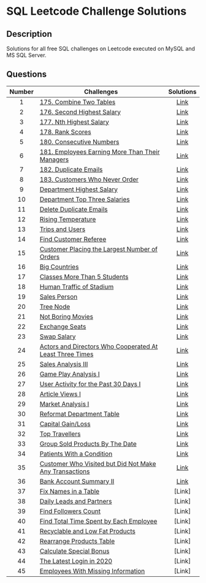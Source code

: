 # SQL Leetcode Challenge Solutions

## Description
Solutions for all free SQL challenges on Leetcode executed on MySQL and MS SQL Server.

## Questions
| Number| Challenges | Solutions|
| :---:| --- | :---: |
| 1 | [175. Combine Two Tables](https://leetcode.com/problems/combine-two-tables/) | [Link](https://github.com/qanhnn12/SQL-Leetcode-Challenge-Solutions/blob/main/Easy/175.Combine-Two-Tables.sql) |
| 2 | [176. Second Highest Salary](https://leetcode.com/problems/second-highest-salary/) | [Link](https://github.com/qanhnn12/SQL-Leetcode-Challenge-Solutions/blob/main/Easy/176.Second-Highest-Salary.sql) | 
| 3 | [177. Nth Highest Salary](https://leetcode.com/problems/nth-highest-salary/) | [Link](https://github.com/qanhnn12/SQL-Leetcode-Challenge-Solutions/blob/main/Medium/177.Nth-Highest-Salary.sql) |
| 4 | [178. Rank Scores](https://leetcode.com/problems/rank-scores/) | [Link](https://github.com/qanhnn12/SQL-Leetcode-Challenge-Solutions/blob/main/Medium/178.Rank-Scores.sql) | 
| 5 | [180. Consecutive Numbers](https://leetcode.com/problems/consecutive-numbers/) | [Link](https://github.com/qanhnn12/SQL-Leetcode-Challenge-Solutions/blob/main/Medium/180.Consecutive-Numbers.sql) | 
| 6 | [181. Employees Earning More Than Their Managers](https://leetcode.com/problems/employees-earning-more-than-their-managers/) | [Link](https://github.com/qanhnn12/SQL-Leetcode-Challenge-Solutions/blob/main/Easy/181.Employees-Earning-More-Than-Their-Managers.sql) | 
| 7 | [182. Duplicate Emails](https://leetcode.com/problems/duplicate-emails/) | [Link](https://github.com/qanhnn12/SQL-Leetcode-Challenge-Solutions/blob/main/Easy/182.Duplicate-Emails.sql) | 
| 8 | [183. Customers Who Never Order](https://leetcode.com/problems/customers-who-never-order/) | [Link](https://github.com/qanhnn12/SQL-Leetcode-Challenge-Solutions/blob/main/Easy/183.Customers-Who-Never-Order.sql) | 
| 9 | [Department Highest Salary](https://leetcode.com/problems/department-highest-salary/) | [Link](https://github.com/qanhnn12/SQL-Leetcode-Challenge-Solutions/blob/main/Department-Highest-Salary.sql) | 
| 10 | [Department Top Three Salaries](https://leetcode.com/problems/department-top-three-salaries/) | [Link](https://github.com/qanhnn12/SQL-Leetcode-Challenge-Solutions/blob/main/Department-Top-Three-Salaries.sql) | 
| 11 | [Delete Duplicate Emails](https://leetcode.com/problems/delete-duplicate-emails/)| [Link](https://github.com/qanhnn12/SQL-Leetcode-Challenge-Solutions/blob/main/Delete-Duplicate-Emails.sql) | 
| 12 | [Rising Temperature](https://leetcode.com/problems/rising-temperature/) | [Link](https://github.com/qanhnn12/SQL-Leetcode-Challenge-Solutions/blob/main/Rising-Temperature.sql) | 
| 13 | [Trips and Users](https://leetcode.com/problems/trips-and-users/) | [Link](https://github.com/qanhnn12/SQL-Leetcode-Challenge-Solutions/blob/main/Trips-and-Users.sql) | 
| 14 | [Find Customer Referee](https://leetcode.com/problems/find-customer-referee/) | [Link](https://github.com/qanhnn12/SQL-Leetcode-Challenge-Solutions/blob/main/Find-Customer-Referee.sql) | 
| 15 | [Customer Placing the Largest Number of Orders](https://leetcode.com/problems/customer-placing-the-largest-number-of-orders/) | [Link](https://github.com/qanhnn12/SQL-Leetcode-Challenge-Solutions/blob/main/Customer-Placing-the-Largest-Number-of-Orders.sql) | 
| 16 | [Big Countries](https://leetcode.com/problems/big-countries/) | [Link](https://github.com/qanhnn12/SQL-Leetcode-Challenge-Solutions/blob/main/Big-Countries.sql) | 
| 17 | [Classes More Than 5 Students](https://leetcode.com/problems/classes-more-than-5-students/) | [Link](https://github.com/qanhnn12/SQL-Leetcode-Challenge-Solutions/blob/main/Classes-More-Than-5-Students.sql) | 
| 18 | [Human Traffic of Stadium](https://leetcode.com/problems/human-traffic-of-stadium/) | [Link](https://github.com/qanhnn12/SQL-Leetcode-Challenge-Solutions/blob/main/Human-Traffic-of-Stadium.sql) | 
| 19 | [Sales Person](https://leetcode.com/problems/sales-person/) | [Link](https://github.com/qanhnn12/SQL-Leetcode-Challenge-Solutions/tree/main) | 
| 20 | [Tree Node](https://leetcode.com/problems/tree-node/) | [Link](https://github.com/qanhnn12/SQL-Leetcode-Challenge-Solutions/blob/main/Tree-Node.sql) | 
| 21 | [Not Boring Movies](https://leetcode.com/problems/not-boring-movies/) | [Link](https://github.com/qanhnn12/SQL-Leetcode-Challenge-Solutions/blob/main/Not-Boring-Movies.sql) | 
| 22 | [Exchange Seats](https://leetcode.com/problems/exchange-seats/) | [Link](https://github.com/qanhnn12/SQL-Leetcode-Challenge-Solutions/blob/main/Exchanges-Seats.sql) | 
| 23 | [Swap Salary](https://leetcode.com/problems/swap-salary/) | [Link](https://github.com/qanhnn12/SQL-Leetcode-Challenge-Solutions/blob/main/Swap-Salary.sql) | 
| 24 | [Actors and Directors Who Cooperated At Least Three Times](https://leetcode.com/problems/actors-and-directors-who-cooperated-at-least-three-times/) | [Link](https://github.com/qanhnn12/SQL-Leetcode-Challenge-Solutions/blob/main/Actors-and-Directors-Who-Cooperated-At-Least-Three-Times.sql)|
| 25 | [Sales Analysis III](https://leetcode.com/problems/sales-analysis-iii/) | [Link](https://github.com/qanhnn12/SQL-Leetcode-Challenge-Solutions/blob/main/Sales-Analysis-III.sql) |
| 26 | [Game Play Analysis I](https://leetcode.com/problems/game-play-analysis-i/) | [Link](https://github.com/qanhnn12/SQL-Leetcode-Challenge-Solutions/blob/main/Game-Play-Analysis-I.sql) |
| 27 | [User Activity for the Past 30 Days I](https://leetcode.com/problems/user-activity-for-the-past-30-days-i/) | [Link](https://github.com/qanhnn12/SQL-Leetcode-Challenge-Solutions/blob/main/User-Activity-for-the-Past-30-Days-I.sql) |
| 28 | [Article Views I](https://leetcode.com/problems/article-views-i/) | [Link](https://github.com/qanhnn12/SQL-Leetcode-Challenge-Solutions/blob/main/Article-Views-I.sql) |
| 29 | [Market Analysis I](https://leetcode.com/problems/market-analysis-i/) | [Link](https://github.com/qanhnn12/SQL-Leetcode-Challenge-Solutions/blob/main/Market-Analysis-I.sql) |
| 30 | [Reformat Department Table](https://leetcode.com/problems/reformat-department-table/) | [Link](https://github.com/qanhnn12/SQL-Leetcode-Challenge-Solutions/blob/main/Reformat-Department-Table.sql) |
| 31 | [Capital Gain/Loss](https://leetcode.com/problems/capital-gainloss/) | [Link](https://github.com/qanhnn12/SQL-Leetcode-Challenge-Solutions/blob/main/Capital-Gain-Loss.sql) |
| 32 | [Top Travellers](https://leetcode.com/problems/top-travellers/) | [Link](https://github.com/qanhnn12/SQL-Leetcode-Challenge-Solutions/blob/main/Top-Travellers.sql) |
| 33 | [Group Sold Products By The Date](https://leetcode.com/problems/group-sold-products-by-the-date/) | [Link](https://github.com/qanhnn12/SQL-Leetcode-Challenge-Solutions/blob/main/Group-Sold-Products-By-The-Date.sql) |
| 34 | [Patients With a Condition](https://leetcode.com/problems/patients-with-a-condition/) | [Link](https://github.com/qanhnn12/SQL-Leetcode-Challenge-Solutions/blob/main/Patients-With-a-Condition.sql) |
| 35 | [Customer Who Visited but Did Not Make Any Transactions](https://leetcode.com/problems/customer-who-visited-but-did-not-make-any-transactions/) | [Link](https://github.com/qanhnn12/SQL-Leetcode-Challenge-Solutions/blob/main/Customer-Who-Visited-but-Did-Not-Make-Any-Transactions.sql) |
| 36 | [Bank Account Summary II](https://leetcode.com/problems/bank-account-summary-ii/) | [Link](https://github.com/qanhnn12/SQL-Leetcode-Challenge-Solutions/blob/main/Bank-Account-Summary-II.sql) |
| 37 | [Fix Names in a Table](https://leetcode.com/problems/fix-names-in-a-table/) | [Link] |
| 38 | [Daily Leads and Partners](https://leetcode.com/problems/daily-leads-and-partners/) | [Link] |
| 39 | [Find Followers Count](https://leetcode.com/problems/find-followers-count/) | [Link] |
| 40 | [Find Total Time Spent by Each Employee](https://leetcode.com/problems/find-total-time-spent-by-each-employee/) | [Link] |
| 41 | [Recyclable and Low Fat Products](https://leetcode.com/problems/recyclable-and-low-fat-products/) | [Link] |
| 42 | [Rearrange Products Table](https://leetcode.com/problems/rearrange-products-table/) | [Link] |
| 43 | [Calculate Special Bonus](https://leetcode.com/problems/calculate-special-bonus/) | [Link] |
| 44 | [The Latest Login in 2020](https://leetcode.com/problems/the-latest-login-in-2020/) | [Link] |
| 45 | [Employees With Missing Information](https://leetcode.com/problems/employees-with-missing-information/) | [Link] |
